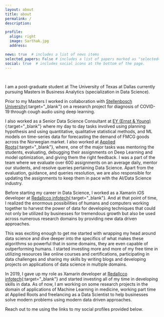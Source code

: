 ```yaml
---
layout: about
title: about
permalink: /
description:

profile:
  align: right
  image: Sarthak.jpg
  address:

news: true  # includes a list of news items
selected_papers: False # includes a list of papers marked as "selected={true}"
social: true  # includes social icons at the bottom of the page.
---
```

<br>

I am a post-graduate student at The University of Texas at Dallas currently pursuing Masters in Business Analytics (specialization in Data Science).

Prior to my Masters I worked in collaboration with [Stellenbosch University](http://www.sun.ac.za/english){:target="\_blank"} on a research project for diagnosis of COVID-19 through cough audio using deep learning.

I also worked as a Senior Data Science Consultant at [EY (Ernst & Young)](https://www.ey.com/en_in){:target="\_blank"} where my day to day tasks involved using planning hypothesis and using quantitative, qualitative statistical methods, and ML models on time-series data for forecasting the demand of FMCG goods across the Norwegian market. I also worked at [Applied Roots](https://www.appliedroots.com/){:target="\_blank"}, where, one of the major tasks was mentoring the students, evaluating, debugging their assignments on Deep Learning and model optimization, and giving them the right feedback.
I was a part of the team where we evaluate over 600 assignments on an average daily, mentor our students, and resolve queries pertaining Data Science.
Apart from the evaluation, guidance, and queries resolution, we are also responsible for updating the assignments to keep them in pace with the
AI/Data Science industry.

Before starting my career in Data Science, I worked as a Xamarin iOS developer at [Redallcco infotech](https://www.redaallco.com/){:target="\_blank"}.
And at that point of time, I realized the enormous possibilities of humans and computers working together to harvest the power of data for developing techniques that could not only be utilized by businesses for tremendous growth but also be used across numerous research domains by providing new data driven approaches.

This was exciting enough to get me started with wrapping my head around data science and dive deeper into the specifics of what makes these algorithms so powerful that in some domains, they are even capable of outperforming humans.
I started investing more and more of my free time in utilizing resources like online courses and certifications, participating in data challenges and sharing my skills by writing blogs and developing projects on applications of data science in multiple domains.

In 2019, I gave up my role as Xamarin developer at [Redallcco infotech](https://www.redaallco.com/){:target="\_blank"} and started investing all of my time in developing skills in data. As of now, I am working on some research projects in the domain of applications of Machine Learning in medicine, working part time at Applied Roots and freelancing as a Data Scientist to help businesses solve modern problems using modern data driven approaches.

<!-- Write your biography here. Tell the world about yourself. Link to your favorite [subreddit](http://reddit.com){:target="\_blank"}. You can put a picture in, too. The code is already in, just name your picture `prof_pic.jpg` and put it in the `img/` folder. -->

Reach out to me using the links to my social profiles provided below.

<!-- Put your address / P.O. box / other info right below your picture. You can also disable any these elements by editing `profile` property of the YAML header of your `_pages/about.md`. Edit `_bibliography/papers.bib` and Jekyll will render your [publications page](/al-folio/publications/) automatically.

Link to your social media connections, too. This theme is set up to use [Font Awesome icons](http://fortawesome.github.io/Font-Awesome/){:target="\_blank"} and [Academicons](https://jpswalsh.github.io/academicons/){:target="\_blank"}, like the ones below. Add your Facebook, Twitter, LinkedIn, Google Scholar, or just disable all of them. -->
